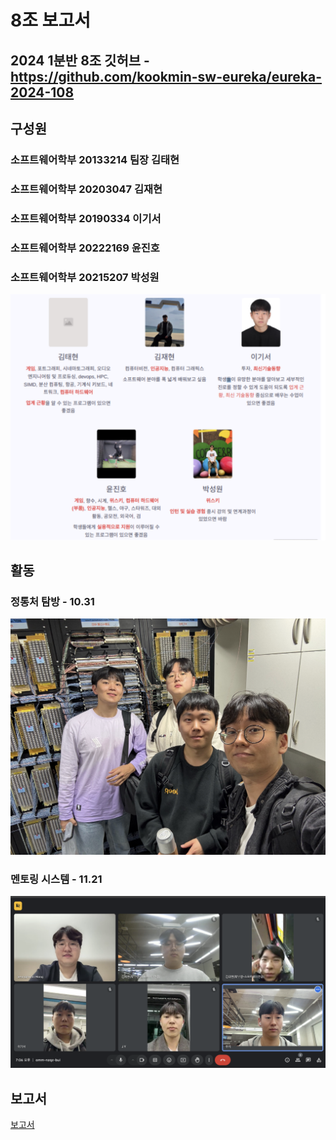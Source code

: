 # 8조 보고서
## 2024 1분반 8조 깃허브 - https://github.com/kookmin-sw-eureka/eureka-2024-108

## 구성원
### 소프트웨어학부 20133214 팀장 김태현<br>
### 소프트웨어학부 20203047 김재현 <br>
### 소프트웨어학부 20190334 이기서 <br>
### 소프트웨어학부 20222169 윤진호 <br>
### 소프트웨어학부 20215207 박성원 <br>
![팀원소개 사진](https://github.com/Solid9966/eureka-2024-108/blob/main/images/%ED%8C%80%EC%9B%90%EC%86%8C%EA%B0%9C_%EC%82%AC%EC%A7%84.png)

## 활동
### 정통처 탐방 - 10.31
![정통처 인증사진](https://github.com/Solid9966/eureka-2024-108/blob/main/images/%EC%A0%95%ED%86%B5%EC%B2%98%EC%9D%B8%EC%A6%9D_%EC%82%AC%EC%A7%84.png)
### 멘토링 시스템 - 11.21
![멘토링 인증사진](https://github.com/Solid9966/eureka-2024-108/blob/main/images/%EB%A9%98%ED%86%A0%EB%A7%81_%EC%9D%B8%EC%A6%9D%EC%82%AC%EC%A7%84.png)

## 보고서
[보고서](https://github.com/Solid9966/eureka-2024-108/blob/main/doc/8%EC%A1%B0_%EC%9C%A0%EB%A0%88%EC%B9%B4%ED%94%84%EB%A1%9C%EC%A0%9D%ED%8A%B8_%ED%8C%80%ED%99%9C%EB%8F%99%EB%B3%B4%EA%B3%A0%20.pdf)
